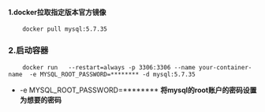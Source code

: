 #### 1.docker拉取指定版本官方镜像
~~~
    docker pull mysql:5.7.35
~~~

### 2.启动容器
~~~
    docker run   --restart=always -p 3306:3306 --name your-container-name  -e MYSQL_ROOT_PASSWORD=******** -d mysql:5.7.35
~~~
* -e MYSQL_ROOT_PASSWORD=********  **将mysql的root账户的密码设置为想要的密码**